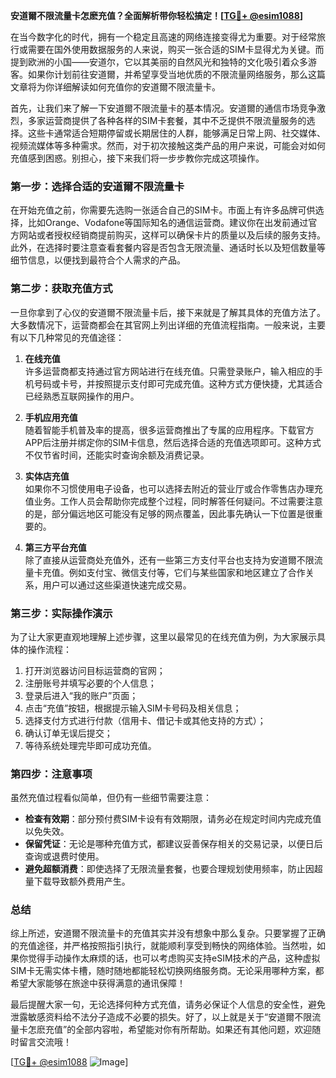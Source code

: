 **安道爾不限流量卡怎麽充值？全面解析带你轻松搞定！[[TG💪+ @esim1088](https://t.me/s/esim1088)]**

在当今数字化的时代，拥有一个稳定且高速的网络连接变得尤为重要。对于经常旅行或需要在国外使用数据服务的人来说，购买一张合适的SIM卡显得尤为关键。而提到欧洲的小国——安道尔，它以其美丽的自然风光和独特的文化吸引着众多游客。如果你计划前往安道爾，并希望享受当地优质的不限流量网络服务，那么这篇文章将为你详细解读如何充值你的安道爾不限流量卡。

首先，让我们来了解一下安道爾不限流量卡的基本情况。安道爾的通信市场竞争激烈，多家运营商提供了各种各样的SIM卡套餐，其中不乏提供不限流量服务的选择。这些卡通常适合短期停留或长期居住的人群，能够满足日常上网、社交媒体、视频流媒体等多种需求。然而，对于初次接触这类产品的用户来说，可能会对如何充值感到困惑。别担心，接下来我们将一步步教你完成这项操作。

### **第一步：选择合适的安道爾不限流量卡**
在开始充值之前，你需要先选购一张适合自己的SIM卡。市面上有许多品牌可供选择，比如Orange、Vodafone等国际知名的通信运营商。建议你在出发前通过官方网站或者授权经销商提前购买，这样可以确保卡片的质量以及后续的服务支持。此外，在选择时要注意查看套餐内容是否包含无限流量、通话时长以及短信数量等细节信息，以便找到最符合个人需求的产品。

### **第二步：获取充值方式**
一旦你拿到了心仪的安道爾不限流量卡后，接下来就是了解其具体的充值方法了。大多数情况下，运营商都会在其官网上列出详细的充值流程指南。一般来说，主要有以下几种常见的充值途径：

1. **在线充值**  
   许多运营商都支持通过官方网站进行在线充值。只需登录账户，输入相应的手机号码或卡号，并按照提示支付即可完成充值。这种方式方便快捷，尤其适合已经熟悉互联网操作的用户。

2. **手机应用充值**  
   随着智能手机普及率的提高，很多运营商推出了专属的应用程序。下载官方APP后注册并绑定你的SIM卡信息，然后选择合适的充值选项即可。这种方式不仅节省时间，还能实时查询余额及消费记录。

3. **实体店充值**  
   如果你不习惯使用电子设备，也可以选择去附近的营业厅或合作零售店办理充值业务。工作人员会帮助你完成整个过程，同时解答任何疑问。不过需要注意的是，部分偏远地区可能没有足够的网点覆盖，因此事先确认一下位置是很重要的。

4. **第三方平台充值**  
   除了直接从运营商处充值外，还有一些第三方支付平台也支持为安道爾不限流量卡充值。例如支付宝、微信支付等，它们与某些国家和地区建立了合作关系，用户可以通过这些渠道快速完成交易。

### **第三步：实际操作演示**
为了让大家更直观地理解上述步骤，这里以最常见的在线充值为例，为大家展示具体的操作流程：
1. 打开浏览器访问目标运营商的官网；
2. 注册账号并填写必要的个人信息；
3. 登录后进入“我的账户”页面；
4. 点击“充值”按钮，根据提示输入SIM卡号码及相关信息；
5. 选择支付方式进行付款（信用卡、借记卡或其他支持的方式）；
6. 确认订单无误后提交；
7. 等待系统处理完毕即可成功充值。

### **第四步：注意事项**
虽然充值过程看似简单，但仍有一些细节需要注意：
- **检查有效期**：部分预付费SIM卡设有有效期限，请务必在规定时间内完成充值以免失效。
- **保留凭证**：无论是哪种充值方式，都建议妥善保存相关的交易记录，以便日后查询或退费时使用。
- **避免超额消费**：即使选择了无限流量套餐，也要合理规划使用频率，防止因超量下载导致额外费用产生。

### **总结**
综上所述，安道爾不限流量卡的充值其实并没有想象中那么复杂。只要掌握了正确的充值途径，并严格按照指引执行，就能顺利享受到畅快的网络体验。当然啦，如果你觉得手动操作太麻烦的话，也可以考虑购买支持eSIM技术的产品，这种虚拟SIM卡无需实体卡槽，随时随地都能轻松切换网络服务商。无论采用哪种方案，都希望大家能够在旅途中获得满意的通讯保障！

最后提醒大家一句，无论选择何种方式充值，请务必保证个人信息的安全性，避免泄露敏感资料给不法分子造成不必要的损失。好了，以上就是关于“安道爾不限流量卡怎麽充值”的全部内容啦，希望能对你有所帮助。如果还有其他问题，欢迎随时留言交流哦！

[[TG💪+ @esim1088](https://t.me/s/esim1088) ![Image](https://i.postimg.cc/4NQfJmqS/Snipaste-2025-05-13-00-14-12.png)]